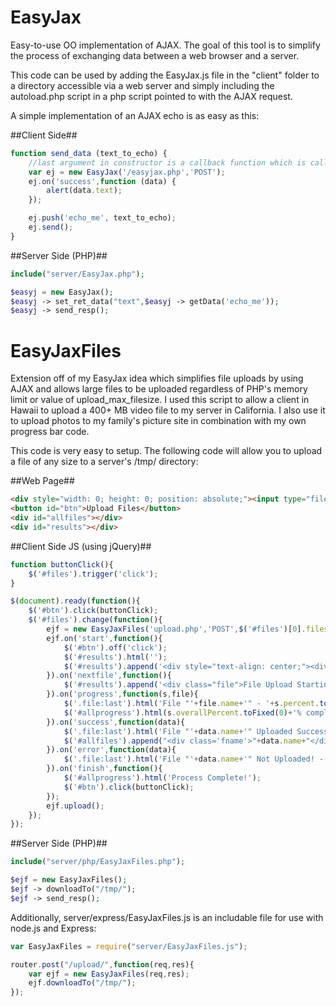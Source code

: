EasyJax
=======

Easy-to-use OO implementation of AJAX.  The goal of this tool is to simplify the process of exchanging data between a web browser and a server.

This code can be used by adding the EasyJax.js file in the "client" folder to a directory accessible via a web server and simply including the autoload.php script in a php script pointed to with the AJAX request.

A simple implementation of an AJAX echo is as easy as this:

##Client Side##

```javascript
function send_data (text_to_echo) {
	//last argument in constructor is a callback function which is called if the EasyJax server-side script returns a 200 status code
	var ej = new EasyJax('/easyjax.php','POST');
	ej.on('success',function (data) {
		alert(data.text);
	});

	ej.push('echo_me', text_to_echo);
	ej.send();
}
```

##Server Side (PHP)##

```php
include("server/EasyJax.php"); 

$easyj = new EasyJax();
$easyj -> set_ret_data("text",$easyj -> getData('echo_me'));
$easyj -> send_resp();
```

EasyJaxFiles
============

Extension off of my EasyJax idea which simplifies file uploads by using AJAX and allows large files to be uploaded regardless of PHP's memory limit or value of upload_max_filesize.  I used this script to allow a client in Hawaii to upload a 400+ MB video file to my server in California.  I also use it to upload photos to my family's picture site in combination with my own progress bar code.

This code is very easy to setup.  The following code will allow you to upload a file of any size to a server's /tmp/ directory:

##Web Page##

```html
<div style="width: 0; height: 0; position: absolute;"><input type="file" id="files" multiple="multiple"></div>
<button id="btn">Upload Files</button>
<div id="allfiles"></div>
<div id="results"></div>
```

##Client Side JS (using jQuery)##

```javascript
function buttonClick(){
	$('#files').trigger('click');
}

$(document).ready(function(){
	$('#btn').click(buttonClick);
	$('#files').change(function(){
		ejf = new EasyJaxFiles('upload.php','POST',$('#files')[0].files);
		ejf.on('start',function(){
			$('#btn').off('click');
			$('#results').html('');
			$('#results').append('<div style="text-align: center;"><div id="allprogress">Process Initiated</div></div>');
		}).on('nextfile',function(){
			$('#results').append('<div class="file">File Upload Starting</div>');
		}).on('progress',function(s,file){
			$('.file:last').html('File "'+file.name+'" - '+s.percent.toFixed(0)+'% Complete');
			$('#allprogress').html(s.overallPercent.toFixed(0)+'% complete - '+s.current_file+' of '+s.num_files+' Uploaded');
		}).on('success',function(data){
			$('.file:last').html('File "'+data.name+'" Uploaded Successfully!');
			$('#allfiles').append("<div class='fname'>"+data.name+"</div>");
		}).on('error',function(data){
			$('.file:last').html('File "'+data.name+'" Not Uploaded! - '+data.error);
		}).on('finish',function(){
			$('#allprogress').html('Process Complete!');
			$('#btn').click(buttonClick);
		});
		ejf.upload();
	});
});
```

##Server Side (PHP)##

```php
include("server/php/EasyJaxFiles.php");

$ejf = new EasyJaxFiles();
$ejf -> downloadTo("/tmp/");
$ejf -> send_resp();
```

Additionally, server/express/EasyJaxFiles.js is an includable file for use with node.js and Express:

```javascript
var EasyJaxFiles = require("server/EasyJaxFiles.js");

router.post("/upload/",function(req,res){
	var ejf = new EasyJaxFiles(req,res);
	ejf.downloadTo("/tmp/");
});
```
